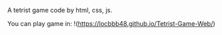 A tetrist game code by html, css, js.

You can play game in: !(https://locbbb48.github.io/Tetrist-Game-Web/)

